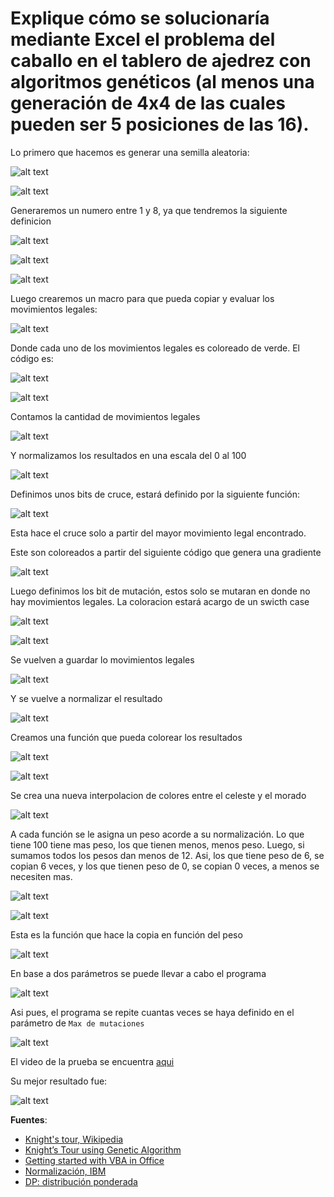 # Explique cómo se solucionaría mediante Excel el problema del caballo en el tablero de ajedrez con algoritmos genéticos (al menos una generación de 4x4 de las cuales pueden ser 5 posiciones de las 16).

Lo primero que hacemos es generar una semilla aleatoria: 

![alt text](images/image.png)

![alt text](images/image-1.png)

Generaremos un numero entre 1 y 8, ya que tendremos la siguiente definicion

![alt text](images/image-2.png)

![alt text](images/image-3.png)

![alt text](images/image-5.png)

Luego crearemos un macro para que pueda copiar y evaluar los movimientos legales:

![alt text](images/image-6.png)

Donde cada uno de los movimientos legales es coloreado de verde. El código es: 

![alt text](images/image-7.png)

![alt text](images/image-8.png)

Contamos la cantidad de movimientos legales

![alt text](images/image-9.png)

Y normalizamos los resultados en una escala del 0 al 100

![alt text](images/image-10.png)

Definimos unos bits de cruce, estará definido por la siguiente función: 

![alt text](images/image-13.png)

Esta hace el cruce solo a partir del mayor movimiento legal encontrado.

Este son coloreados a partir del siguiente código que genera una gradiente 

![alt text](images/image-12.png)

Luego definimos los bit de mutación, estos solo se mutaran en donde no hay movimientos legales. La coloracion estará acargo de un swicth case

![alt text](images/image-15.png)

![alt text](images/image-16.png)

Se vuelven a guardar lo movimientos legales

![alt text](images/image-18.png)

Y se vuelve a normalizar el resultado 

![alt text](images/image-20.png)

Creamos una función que pueda colorear los resultados

![alt text](images/image-21.png)

![alt text](images/image-22.png)

Se crea una nueva interpolacion de colores entre el celeste y el morado 

![alt text](images/image-23.png)

A cada función se le asigna un peso acorde a su normalización. Lo que tiene 100 tiene mas peso, los que tienen menos, menos peso. Luego, si sumamos todos los pesos dan menos de 12. Asi, los que tiene peso de 6, se copian 6 veces, y los que tienen peso de 0, se copian 0 veces, a menos se necesiten mas. 

![alt text](images/image-24.png)

![alt text](images/image-25.png)

Esta es la función que hace la copia en función del peso

![alt text](images/image-26.png)


En base a dos parámetros se puede llevar a cabo el programa

![alt text](images/image-27.png)

Asi pues, el programa se repite cuantas veces se haya definido en el parámetro de `Max de mutaciones`

![alt text](images/image-28.png)

El video de la prueba se encuentra [aqui](https://youtu.be/E66Pf02NqJw)

Su mejor resultado fue:

![alt text](images/Screenshot%20(200).png)

**Fuentes**:
- [Knight's tour, Wikipedia](https://en.wikipedia.org/wiki/Knight%27s_tour)
- [Knight’s Tour using Genetic Algorithm](https://rayantonius.com/tech/knight-tour-p5/)
- [Getting started with VBA in Office](https://learn.microsoft.com/en-us/office/vba/library-reference/concepts/getting-started-with-vba-in-office)
- [Normalización, IBM](https://www.ibm.com/docs/es/spss-statistics/saas?topic=analysis-normalization)
- [DP: distribución ponderada](https://pospotential.com/glosario-de-business-intelligence-y-gran-consumo/distribucion-ponderada/)